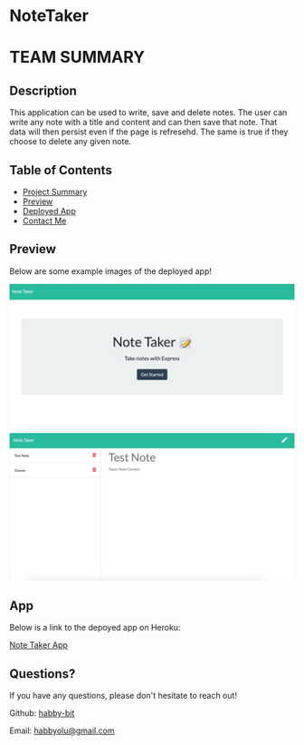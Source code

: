 # NoteTaker

# TEAM SUMMARY

## Description

This application can be used to write, save and delete notes. The user can write any note with a title and content and can then save that note. That data will then persist even if the page is refresehd. The same is true if they choose to delete any given note.

## Table of Contents

* [Project Summary](#description)
* [Preview](#preview)
* [Deployed App](#app)
* [Contact Me](#questions)
  
## Preview

Below are some example images of the deployed app!

![NotesExample](./assets/img/NoteTakerHome.png)
![NotesExample2](./assets/img/NoteTakerNotes.png)

## App

Below is a link to the depoyed app on Heroku:

[Note Taker App](https://handy-note-taker.herokuapp.com/)

## Questions?

If you have any questions, please don't hesitate to reach out!

Github: [habby-bit](https://github.com/habby-bit)
  
Email: [habbyolu@gmail.com](habbyolu@gmail.com)
